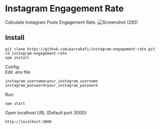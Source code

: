 # Instagram Engagement Rate   
Calculate Instagram Posts Engagement Rate. 
![Screenshot (292)](https://user-images.githubusercontent.com/66938135/102041761-d50a2280-3e02-11eb-9df0-16c19e5b6528.png)

## Install
```shell
git clone https://github.com/parsakafi/instagram-engagement-rate.git
cd instagram-engagement-rate
npm install
```
Config:   
Edit .env file
```shell
instagram_username=your_instagram_username
instagram_password=your_instagram_password
```
Run:
```shell
npm start
```
Open localhost URL (Default port 3000):
```shell
http://localhost:3000
```
